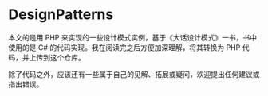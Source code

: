 # DesignPatterns

本文的是用 PHP 来实现的一些设计模式实例，基于《大话设计模式》一书，书中使用的是 C# 的代码实现。我在阅读完之后方便加深理解，将其转换为 PHP 代码，并上传到这个仓库。

除了代码之外，应该还有一些属于自己的见解、拓展或疑问，欢迎提出任何建议或指出错误。
